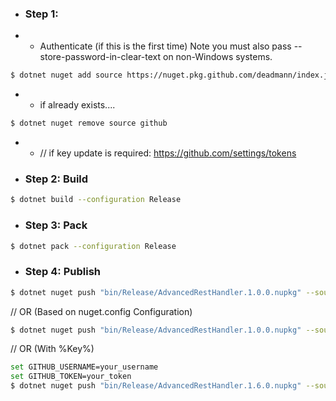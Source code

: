  - ### Step 1:
 -    - Authenticate (if this is the first time) Note you must also pass --store-password-in-clear-text on non-Windows systems.
```bash
$ dotnet nuget add source https://nuget.pkg.github.com/deadmann/index.json -n github -u deadmann -p GH_TOKEN [--store-password-in-clear-text]
```
 -   - if already exists....

```bash
$ dotnet nuget remove source github
```
 -    - // if key update is required: https://github.com/settings/tokens

 - ### Step 2: Build
```bash
$ dotnet build --configuration Release
```

 - ### Step 3: Pack
```bash
$ dotnet pack --configuration Release
```

 - ### Step 4: Publish
```bash
$ dotnet nuget push "bin/Release/AdvancedRestHandler.1.0.0.nupkg" --source "github"
```
// OR (Based on nuget.config Configuration)
```bash
$ dotnet nuget push "bin/Release/AdvancedRestHandler.1.0.0.nupkg" --source "github" --api-key=[GH_AccessToken]
```
// OR (With %Key%)
```bash
set GITHUB_USERNAME=your_username
set GITHUB_TOKEN=your_token
$ dotnet nuget push "bin/Release/AdvancedRestHandler.1.6.0.nupkg" --source "github"
```